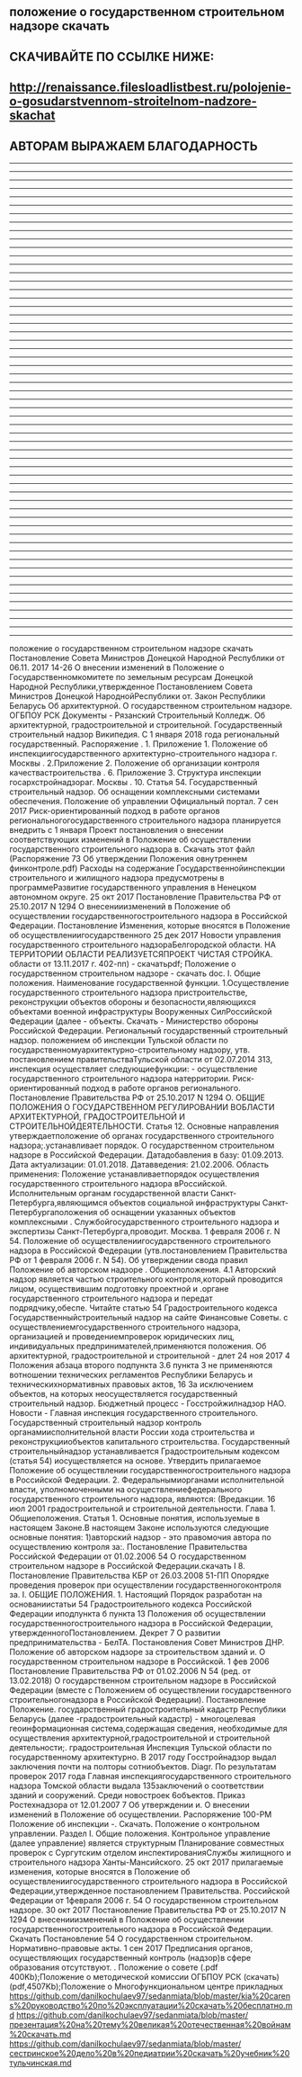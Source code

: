 положение о государственном строительном надзоре скачать
--------------------------------------------------
СКАЧИВАЙТЕ ПО ССЫЛКЕ НИЖЕ:
--------------------------------------------------
http://renaissance.filesloadlistbest.ru/polojenie-o-gosudarstvennom-stroitelnom-nadzore-skachat
--------------------------------------------------
АВТОРАМ ВЫРАЖАЕМ БЛАГОДАРНОСТЬ
--------------------------------------------------
--------------------------------------------------
--------------------------------------------------
--------------------------------------------------
--------------------------------------------------
--------------------------------------------------
--------------------------------------------------
--------------------------------------------------
--------------------------------------------------
--------------------------------------------------
--------------------------------------------------
--------------------------------------------------
--------------------------------------------------
--------------------------------------------------
--------------------------------------------------
--------------------------------------------------
--------------------------------------------------
--------------------------------------------------
--------------------------------------------------
--------------------------------------------------
--------------------------------------------------
--------------------------------------------------
--------------------------------------------------
--------------------------------------------------
--------------------------------------------------
--------------------------------------------------
--------------------------------------------------
--------------------------------------------------
--------------------------------------------------
--------------------------------------------------
--------------------------------------------------
--------------------------------------------------
--------------------------------------------------
--------------------------------------------------
--------------------------------------------------
--------------------------------------------------
--------------------------------------------------
--------------------------------------------------
--------------------------------------------------
--------------------------------------------------
--------------------------------------------------
--------------------------------------------------
--------------------------------------------------
--------------------------------------------------
--------------------------------------------------
--------------------------------------------------
--------------------------------------------------
--------------------------------------------------
--------------------------------------------------
--------------------------------------------------
--------------------------------------------------
--------------------------------------------------
--------------------------------------------------
--------------------------------------------------
--------------------------------------------------
--------------------------------------------------
--------------------------------------------------
--------------------------------------------------
положение о государственном строительном надзоре скачать Постановление Совета Министров Донецкой Народной Республики от 06.11. 2017  14-26 О внесении изменений в Положение о Государственномкомитете по земельным ресурсам Донецкой Народной Республики,утвержденное Постановлением Совета Министров Донецкой НароднойРеспублики от. Закон Республики Беларусь Об архитектурной. О государственном строительном надзоре. ОГБПОУ РСК  Документы - Рязанский Строительный Колледж. Об архитектурной, градостроительной и строительной. Государственный строительный надзор  Википедия. С 1 января 2018 года региональный государственный. Распоряжение . 1. Приложение 1. Положение об инспекциигосударственного архитектурно-строительного надзора г. Москвы . 2.Приложение 2. Положение об организации контроля качествастроительства . 6. Приложение 3. Структура инспекции госархстройнадзораг. Москвы . 10. Статья 54. Государственный строительный надзор. Об оснащении комплексными системами обеспечения. Положение об управлении  Официальный портал. 7 сен 2017  Риск-ориентированный подход в работе органов региональногогосударственного строительного надзора планируется внедрить с 1 января Проект постановления о внесении соответствующих изменений в Положение об осуществлении государственного строительного надзора в. Скачать этот файл (Распоряжение 73 Об утверждении Положения овнутреннем финконтроле.pdf)  Расходы на содержание Государственнойинспекции строительного и жилищного надзора предусмотрены в программеРазвитие государственного управления в Ненецком автономном округе. 25 окт 2017  Постановление Правительства РФ от 25.10.2017 N 1294 О внесенииизменений в Положение об осуществлении государственногостроительного надзора в Российской Федерации. Постановление Изменения, которые вносятся в Положение об осуществлениигосударственного
25 дек 2017  Новости управления государственного строительного надзораБелгородской области. НА ТЕРРИТОРИИ ОБЛАСТИ РЕАЛИЗУЕТСЯПРОЕКТ ЧИСТАЯ СТРОЙКА.  области от 13.11.2017 г. 402-пп) - скачатьpdf; Положение о государственном строительном надзоре - скачать doc. I. Общие положения. Наименование государственной функции. 1.Осуществление государственного строительного надзора пристроительстве, реконструкции объектов обороны и безопасности,являющихся объектами военной инфраструктуры Вооруженных СилРоссийской Федерации (далее - объекты. Скачать - Министерство обороны Российской Федерации. Региональный государственный строительный надзор. положением об инспекции Тульской области по государственномуархитектурно-строительному надзору, утв. постановлением правительстваТульской области от 02.07.2014  313, инспекция осуществляет следующиефункции: - осуществление государственного строительного надзора натерритории. Риск-ориентированный подход в работе органов регионального. Постановление Правительства РФ от 25.10.2017 N 1294 О. ОБЩИЕ ПОЛОЖЕНИЯ О ГОСУДАРСТВЕННОМ РЕГУЛИРОВАНИИ ВОБЛАСТИ АРХИТЕКТУРНОЙ, ГРАДОСТРОИТЕЛЬНОЙ И СТРОИТЕЛЬНОЙДЕЯТЕЛЬНОСТИ. Статья 12. Основные направления  утверждаетположение об органах государственного строительного надзора;.устанавливает порядок. О государственном строительном надзоре в Российской Федерации. Датадобавления в базу: 01.09.2013. Дата актуализации: 01.01.2018. Датавведения: 21.02.2006. Область применения: Положение устанавливаетпорядок осуществления государственного строительного надзора вРоссийской. Исполнительным органам государственной власти Санкт-Петербурга,являющимся  объектов социальной инфраструктуры Санкт-Петербургаположения об оснащении указанных объектов комплексными . Службойгосударственного строительного надзора и экспертизы Санкт-Петербурга,проводит. Москва. 1 февраля 2006 г. N 54. Положение об осуществлениигосударственного строительного надзора в Российской Федерации (утв.постановлением Правительства РФ от 1 февраля 2006 г. N 54). Об утверждении свода правил Положение об авторском надзоре . Общиеположения. 4.1 Авторский надзор является частью строительного контроля,который проводится лицом, осуществившим подготовку проектной и .органе государственного строительного надзора и передат подрядчику,обеспе. Читайте статью 54 Градостроительного кодекса Государственныйстроительный надзор на сайте Финансовые Советы.  с осуществлениемгосударственного строительного надзора, организацией и проведениемпроверок юридических лиц, индивидуальных предпринимателей,применяются положения. Об архитектурной, градостроительной и строительной  - длет
24 ноя 2017  4 Положения абзаца второго подпункта 3.6 пункта 3 не применяются вотношении технических регламентов Республики Беларусь и техническихнормативных правовых актов,  16 За исключением объектов, на которых неосуществляется государственный строительный надзор. Бюджетный процесс - Госстройжилнадзор НАО. Новости - Главная инспекция государственного строительного. Государственный строительный надзор  контроль органамиисполнительной власти России хода строительства и реконструкцииобъектов капитального строительства. Государственный строительныйнадзор устанавливается Градостроительным кодексом (статья 54) иосуществляется на основе. Утвердить прилагаемое Положение об осуществлении государственногостроительного надзора в Российской Федерации. 2. Федеральнымиорганами исполнительной власти, уполномоченными на осуществлениефедерального государственного строительного надзора, являются: (Вредакции. 16 июл 2001  градостроительной и строительной деятельности. Глава 1. Общиеположения. Статья 1. Основные понятия, используемые в настоящем Законе.В настоящем Законе используются следующие основные понятия: 1)авторский надзор - это правомочия автора по осуществлению контроля за:. Постановление Правительства Российской Федерации от 01.02.2006 54 О государственном строительном надзоре в Российской Федерации.скачать  I 8. Постановление Правительства КБР от 26.03.2008 51-ПП  Опорядке проведения проверок при осуществлении государственногоконтроля за. I. ОБЩИЕ ПОЛОЖЕНИЯ. 1. Настоящий Порядок разработан на основаниистатьи 54 Градостроительного кодекса Российской Федерации  иподпункта б пункта 13 Положения об осуществлении государственногостроительного надзора в Российской Федерации, утвержденногоПостановлением. Декрет  7 О развитии предпринимательства - БелТА. Постановления  Совет Министров ДНР. Положение об авторском надзоре за строительством зданий и. О государственном строительном надзоре в Российской. 1 фев 2006  Постановление Правительства РФ от 01.02.2006 N 54 (ред. от 13.02.2018) О государственном строительном надзоре в Российской Федерации (вместе с Положением об осуществлении государственного строительногонадзора в Российской Федерации). Постановление  Положение. государственный градостроительный кадастр Республики Беларусь (далее -градостроительный кадастр) - многоцелевая геоинформационная система,содержащая сведения, необходимые для осуществления архитектурной,градостроительной и строительной деятельности;. градостроительная
Инспекция Тульской области по государственному архитектурно. В 2017 году Госстройнадзор выдал заключения почти на полторы сотниобъектов. Diagr. По результатам проверок 2017 года Главная инспекциягосударственного строительного надзора Томской области выдала 135заключений о соответствии зданий и сооружений. Среди новостроек 6объектов. Приказ Ростехнадзора от 12.01.2007  7 Об утверждении и. О внесении изменений в Положение об осуществлении. Распоряжение 100-РМ Положение об инспекции  -. Скачать. Положение о контрольном управлении. Раздел I. Общие положения. Контрольное управление (далее  управление) является структурным Планирование совместных проверок с Сургутским отделом инспектированияСлужбы жилищного и строительного надзора Ханты-Мансийского. 25 окт 2017  прилагаемые изменения, которые вносятся в Положение об осуществлениигосударственного строительного надзора в Российской Федерации,утвержденное постановлением Правительства. Российской Федерации от 1февраля 2006 г.  54 О государственном строительном надзоре. 30 окт 2017  Постановление Правительства РФ от 25.10.2017 N 1294 О внесенииизменений в Положение об осуществлении государственногостроительного надзора в Российской Федерации. Скачать Постановление 54 О государственном строительном. Нормативно-правовые акты. 1 сен 2017  Предписания органов, осуществляющих государственный контроль (надзор)в сфере образования отcутствуют. . Положение о совете (.pdf 400Kb);Положение о методической комиссии ОГБПОУ РСК (скачать) (pdf,4507Kb);Положение о Многофункциональном центре прикладных
https://github.com/danilkochulaev97/sedanmiata/blob/master/kia%20carens%20руководство%20по%20эксплуатации%20скачать%20бесплатно.md
https://github.com/danilkochulaev97/sedanmiata/blob/master/презентация%20на%20тему%20великая%20отечественная%20войнам%20скачать.md
https://github.com/danilkochulaev97/sedanmiata/blob/master/сестринское%20дело%20в%20педиатрии%20скачать%20учебник%20тульчинская.md